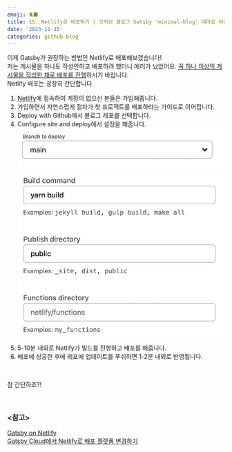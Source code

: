 ```yaml
---
emoji: 🐈‍⬛
title: 15. Netlify로 배포하기 | 깃허브 블로그 Gatsby 'minimal-blog' 테마로 마이그레이션 하기테마로 마이그레이션 하기
date: '2023-11-15'
categories: github-blog
---
```


이제 Gatsby가 권장하는 방법인 Netlify로 배포해보겠습니다!  
저는 게시물을 하나도 작성안하고 배포하려 했더니 에러가 났었어요. <u>꼭 하나 이상의 게시물을 작성한 채로 배포를 진행</u>하시기 바랍니다.  
Netlify 배포는 굉장히 간단합니다.

1. [Netlify](https://www.netlify.com/)에 접속하여 계정이 없으신 분들은 가입해줍니다.
2. 가입하면서 자연스럽게 절차가 첫 프로젝트를 배포하라는 가이드로 이어집니다.
3. Deploy with Github에서 블로그 레포를 선택합니다.
4. Configure site and deploy에서 설정을 해줍니다.
   ![배포1](./deploy_1.png)
   ![배포2](./deploy_2.png)
5. 5-10분 내외로 Netlify가 빌드를 진행하고 배포를 해줍니다.
6. 배포에 성공한 후에 레포에 업데이트를 푸쉬하면 1-2분 내외로 반영됩니다.

<br />

참 간단하죠?!

<br />

### \<참고>

[Gatsby on Netlify](https://docs.netlify.com/integrations/frameworks/gatsby/?gatsby-version=adapters)  
[Gatsby Cloud에서 Netlify로 배포 플랫폼 변경하기](https://heyjihye.com/blog/deploy-to-netlify-from-gatsby-cloud/)
